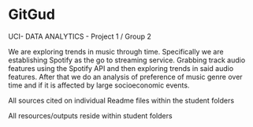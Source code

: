 # GitGud
UCI- DATA ANALYTICS - Project 1 / Group 2

We are exploring trends in music through time. 
Specifically we are establishing Spotify as the go to streaming service. 
Grabbing track audio features using the Spotify API and then exploring trends in said audio features. 
After that we do an analysis of preference of music genre over time and if it is affected by large socioeconomic events. 

All sources cited on individual Readme files within the student folders

All resources/outputs reside within student folders
